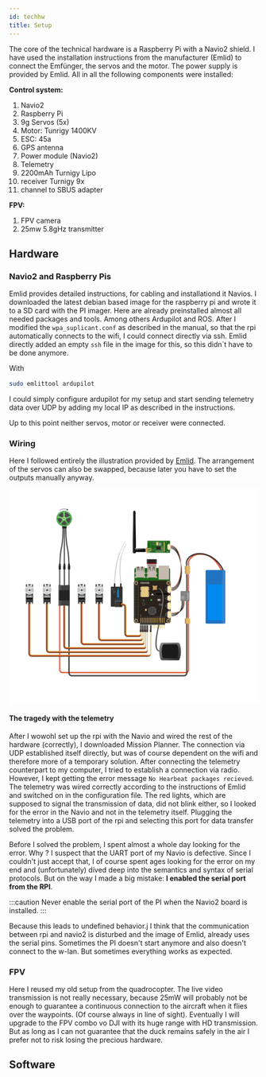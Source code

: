 ```yaml
---
id: techhw
title: Setup
---
```


The core of the technical hardware is a Raspberry Pi with a Navio2 shield. I have used the installation instructions from the manufacturer (Emlid) to connect the Emfünger, the servos and the motor. The power supply is provided by Emlid. All in all the following components were installed:

**Control system:**
1. Navio2
2. Raspberry Pi
3. 9g Servos (5x)
4. Motor: Tunrigy 1400KV
5. ESC: 45a
6. GPS antenna
7. Power module (Navio2)
8. Telemetry
10. 2200mAh Turnigy Lipo
11. receiver Turnigy 9x 
12. channel to SBUS adapter

**FPV:**
1. FPV camera
2. 25mw 5.8gHz transmitter

## Hardware 

### Navio2 and Raspberry Pis
Emlid provides detailed instructions, for cabling and installationd it Navios. I downloaded the latest debian based image for the raspberry pi and wrote it to a SD card with the PI imager. Here are already preinstalled almost all needed packages and tools. Among others Ardupilot and ROS. 
After I modified the `wpa_suplicant.conf` as described in the manual, so that the rpi automatically connects to the wifi, I could connect directly via ssh. Emlid directly added an empty `ssh` file in the image for this, so this didn`t have to be done anymore.

With 
```bash
sudo emlittool ardupilot
```
I could simply configure ardupilot for my setup and start sending telemetry data over UDP by adding my local IP as described in the instructions.

Up to this point neither servos, motor or receiver were connected. 

### Wiring
Here I followed entirely the illustration provided by [Emlid](https://docs.emlid.com/navio2/ardupilot/typical-setup-schemes). 
The arrangement of the servos can also be swapped, because later you have to set the outputs manually anyway. 

![navio2-typical-plane-setup-scheme](/img/navio2-typical-plane-setup-scheme.png) 


#### The tragedy with the telemetry
After I wowohl set up the rpi with the Navio and wired the rest of the hardware (correctly), I downloaded Mission Planner. The connection via UDP established itself directly, but was of course dependent on the wifi and therefore more of a temporary solution. After connecting the telemetry counterpart to my computer, I tried to establish a connection via radio. 
However, I kept getting the error message `No Hearbeat packages recieved`. The telemetry was wired correctly according to the instructions of Emlid and switched on in the configuration file. The red lights, which are supposed to signal the transmission of data, did not blink either, so I looked for the error in the Navio and not in the telemetry itself. 
Plugging the telemetry into a USB port of the rpi and selecting this port for data transfer solved the problem. 

Before I solved the problem, I spent almost a whole day looking for the error. Why ? I suspect that the UART port of my Navio is defective. Since I couldn't just accept that, I of course spent ages looking for the error on my end and (unfortunately) dived deep into the semantics and syntax of serial protocols.  But on the way I made a big mistake: **I enabled the serial port from the RPI**.

:::caution
Never enable the serial port of the PI when the Navio2 board is installed.
:::

Because this leads to undefined behavior.j I think that the communication between rpi and navio2 is disturbed and the image of Emlid, already uses the serial pins. Sometimes the PI doesn't start anymore and also doesn't connect to the w-lan. But sometimes everything works as expected.

### FPV 
Here I reused my old setup from the quadrocopter. The live video transmission is not really necessary, because 25mW will probably not be enough to guarantee a continuous connection to the aircraft when it flies over the waypoints. (Of course always in line of sight). Eventually I will upgrade to the FPV combo vo DJI with its huge range with HD transmission. But as long as I can not guarantee that the duck remains safely in the air I prefer not to risk losing the precious hardware. 

## Software 

